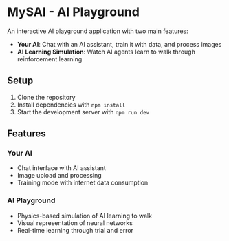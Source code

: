 # MySAI - AI Playground

An interactive AI playground application with two main features:
- **Your AI**: Chat with an AI assistant, train it with data, and process images
- **AI Learning Simulation**: Watch AI agents learn to walk through reinforcement learning

## Setup

1. Clone the repository
2. Install dependencies with `npm install`
3. Start the development server with `npm run dev`

## Features

### Your AI
- Chat interface with AI assistant
- Image upload and processing
- Training mode with internet data consumption

### AI Playground
- Physics-based simulation of AI learning to walk
- Visual representation of neural networks
- Real-time learning through trial and error 